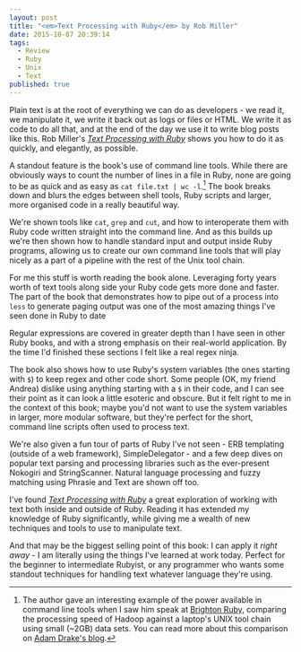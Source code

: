 ```yaml
---
layout: post
title: "<em>Text Processing with Ruby</em> by Rob Miller"
date: 2015-10-07 20:39:14
tags:
  - Review
  - Ruby
  - Unix
  - Text
published: true
---
```


Plain text is at the root of everything we can do as
developers - we read it, we manipulate it, we write it back out as
logs or files or HTML. We write it as code to do all that, and at the
end of the day we use it to write blog posts like this.
Rob Miller's [_Text Processing with Ruby_][bookSite] shows you how to
do it as quickly, and elegantly, as possible.

A standout feature is the book's use of command line tools. While
there are obviously ways to count the number of lines in a file in
Ruby, none are going to be as quick and as easy as `cat file.txt | wc
-l`.[^1] The book breaks down and blurs the edges between shell tools,
Ruby scripts and larger, more organised code in a really beautiful way.

We're shown tools like `cat`, `grep` and `cut`, and how to
interoperate them with Ruby code written straight into the command
line. And as this builds up we're then shown how to handle standard
input and output inside Ruby programs, allowing us to create our own
command line tools that will play nicely as a part of a pipeline with
the rest of the Unix tool chain.

For me this stuff is worth reading the book alone. Leveraging forty
years worth of text tools along side your Ruby code gets more done and
faster. The part of the book that demonstrates how to pipe out of a
process into `less` to generate paging output was one of the most
amazing things I've seen done in Ruby to date

Regular expressions are covered in greater depth than I have seen in
other Ruby books, and with a strong emphasis on their real-world
application. By the time I'd finished these sections I felt like a
real regex ninja.

The book also shows how to use Ruby's system variables (the ones
starting with `$`) to keep regex and other code short. Some people
(OK, my friend Andrea) dislike using anything starting with a `$` in
their code, and I can see their point as it can look a little esoteric
and obscure. But it felt right to me in the context of this book;
maybe you'd not want to use the system variables in larger, more
modular software, but they're perfect for the short, command line
scripts often used to process text.

We're also given a fun tour of parts of Ruby I've not seen - ERB
templating (outside of a web framework), SimpleDelegator - and a few
deep dives on popular text parsing and processing libraries such as
the ever-present Nokogiri and StringScanner. Natural language
processing and fuzzy matching using Phrasie and Text are shown off
too.

I've found [_Text Processing with Ruby_][bookSite] a great exploration
of working with text both inside and outside of Ruby. Reading it has
extended my knowledge of Ruby significantly, while giving me a wealth
of new techniques and tools to use to manipulate text.

And that may be the biggest selling point of this book: I can apply
it _right away_ - I am literally using the things I've learned at work
today. Perfect for the beginner to intermediate Rubyist, or any
programmer who wants some standout techniques for handling text
whatever language they're using.

[^1]: The author gave an interesting example of the power available in command line tools when I saw him speak at [Brighton Ruby], comparing the processing speed of Hadoop against a laptop's UNIX tool chain using small (~2GB) data sets. You can read more about this comparison on [Adam Drake's blog][BigDataCLI].

[BigDataCLI]: http://aadrake.com/command-line-tools-can-be-235x-faster-than-your-hadoop-cluster.html
[authorName]: https://robm.me.uk/
[bookSite]: https://robm.me.uk/text-processing-with-ruby/
[Brighton Ruby]: http://brightonruby.com/
